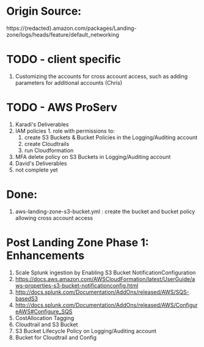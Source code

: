 # Origin Source: 
https://{redacted}.amazon.com/packages/Landing-zone/logs/heads/feature/default_networking

# TODO - client specific
1.  Customizing the accounts for cross account access, such as adding parameters for additional accounts (Chris)

# TODO - AWS ProServ 
1.  Karadi's Deliverables
  1.  IAM policies
    1.  role with permissions to:
      1.  create S3 Buckets & Bucket Policies in the Logging/Auditing account
      2.  create Cloudtrails
      3.  run Cloudformation
  2.  MFA delete policy on S3 Buckets in Logging/Auditing account    
2.  David's Deliverables
  1.  not complete yet

# Done:
1.  aws-landing-zone-s3-bucket.yml : create the bucket and bucket policy allowing cross account access 


# Post Landing Zone Phase 1: Enhancements
1.  Scale Splunk ingestion by Enabling S3 Bucket NotificationConfiguration
  1.  https://docs.aws.amazon.com/AWSCloudFormation/latest/UserGuide/aws-properties-s3-bucket-notificationconfig.html
  2.  http://docs.splunk.com/Documentation/AddOns/released/AWS/SQS-basedS3
 3.  http://docs.splunk.com/Documentation/AddOns/released/AWS/ConfigureAWS#Configure_SQS
2.  CostAllocation Tagging
  1.  Cloudtrail and S3 Bucket
3.  S3 Bucket Lifecycle Policy on Logging/Auditing account
  1.  Bucket for Cloudtrail and Config
